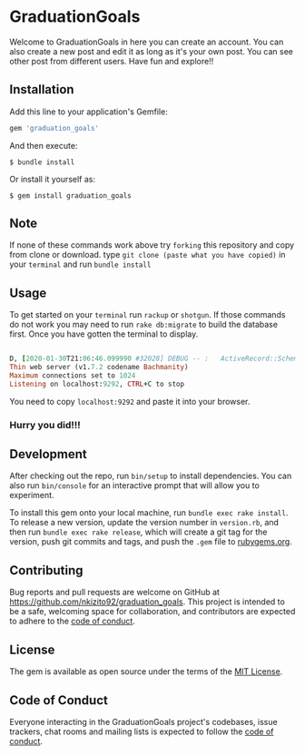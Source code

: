 # GraduationGoals

Welcome to GraduationGoals in here you can create an account. You can also create a new post and edit it as long as it's your own post. You can see other post from different users. Have fun and explore!!

## Installation

Add this line to your application's Gemfile:

```ruby
gem 'graduation_goals'
```

And then execute:

    $ bundle install

Or install it yourself as:

    $ gem install graduation_goals

## Note  
 If none of these commands work above try `forking` this repository and copy from clone or download.
 type `git clone (paste what you have copied)` in your `terminal` and run `bundle install`


## Usage

To get started on your `terminal` run `rackup` or `shotgun`.
If those commands do not work you may need to run `rake db:migrate` to build the database first. Once you have gotten the terminal to display. 
```ruby

D, [2020-01-30T21:06:46.099990 #32028] DEBUG -- :   ActiveRecord::SchemaMigration Load (0.2ms)  SELECT "schema_migrations".* FROM "schema_migrations"
Thin web server (v1.7.2 codename Bachmanity)
Maximum connections set to 1024
Listening on localhost:9292, CTRL+C to stop


```
You need to copy `localhost:9292` and paste it into your browser. 
### Hurry you did!!!


## Development

After checking out the repo, run `bin/setup` to install dependencies. You can also run `bin/console` for an interactive prompt that will allow you to experiment.

To install this gem onto your local machine, run `bundle exec rake install`. To release a new version, update the version number in `version.rb`, and then run `bundle exec rake release`, which will create a git tag for the version, push git commits and tags, and push the `.gem` file to [rubygems.org](https://rubygems.org).

## Contributing

Bug reports and pull requests are welcome on GitHub at https://github.com/nkizito92/graduation_goals. This project is intended to be a safe, welcoming space for collaboration, and contributors are expected to adhere to the [code of conduct](https://github.com/nkizito92/graduation_goals/blob/master/goals/CODE_OF_CONDUCT.md).


## License

The gem is available as open source under the terms of the [MIT License](https://opensource.org/licenses/MIT).

## Code of Conduct

Everyone interacting in the GraduationGoals project's codebases, issue trackers, chat rooms and mailing lists is expected to follow the [code of conduct](https://github.com/nkizito92/graduation_goals/blob/master/goals/CODE_OF_CONDUCT.md).
